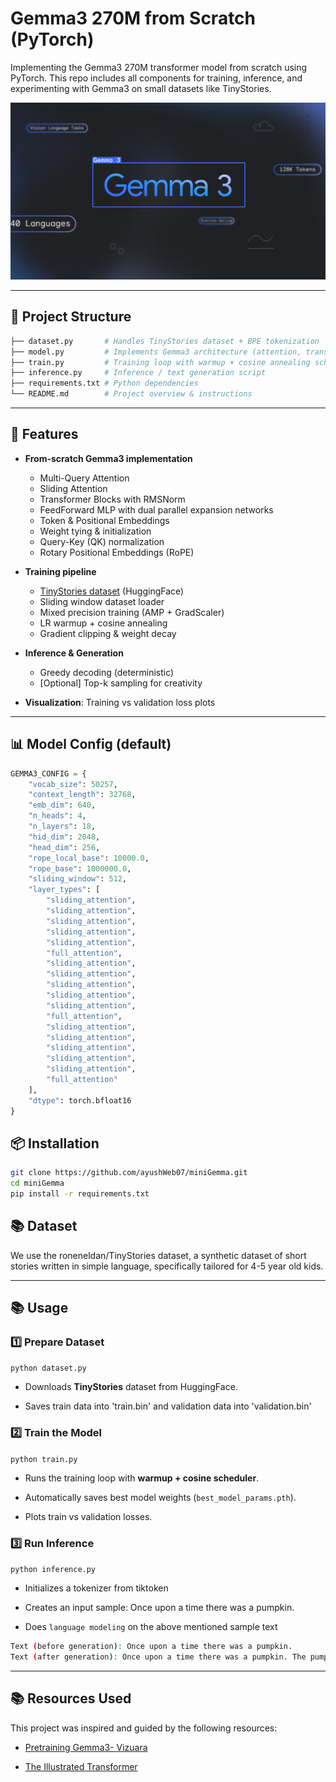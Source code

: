 # Gemma3 270M from Scratch (PyTorch)
Implementing the Gemma3 270M transformer model from scratch using PyTorch. This repo includes all components for training, inference, and experimenting with Gemma3 on small datasets like TinyStories.

![Gemma3 Model](gemma.png)


---

## 📂 Project Structure

```bash
├── dataset.py       # Handles TinyStories dataset + BPE tokenization
├── model.py         # Implements Gemma3 architecture (attention, transformer blocks, embeddings)
├── train.py         # Training loop with warmup + cosine annealing scheduler
├── inference.py     # Inference / text generation script
├── requirements.txt # Python dependencies
└── README.md        # Project overview & instructions
```


---

## 🚀 Features
- **From-scratch Gemma3 implementation**  
  - Multi-Query Attention
  - Sliding Attention
  - Transformer Blocks with RMSNorm  
  - FeedForward MLP with dual parallel expansion networks
  - Token & Positional Embeddings
  - Weight tying & initialization
  - Query-Key (QK) normalization
  - Rotary Positional Embeddings (RoPE)
  
- **Training pipeline**  
  - [TinyStories dataset](https://huggingface.co/datasets/roneneldan/TinyStories) (HuggingFace)  
  - Sliding window dataset loader  
  - Mixed precision training (AMP + GradScaler)  
  - LR warmup + cosine annealing  
  - Gradient clipping & weight decay
    
- **Inference & Generation**  
  - Greedy decoding (deterministic)  
  - [Optional] Top-k sampling for creativity
 
- **Visualization**: Training vs validation loss plots  

---

## 📊 Model Config (default)
```python
GEMMA3_CONFIG = {
    "vocab_size": 50257,
    "context_length": 32768,
    "emb_dim": 640,
    "n_heads": 4,
    "n_layers": 18,
    "hid_dim": 2048,
    "head_dim": 256,
    "rope_local_base": 10000.0,
    "rope_base": 1000000.0,
    "sliding_window": 512,
    "layer_types": [
        "sliding_attention",
        "sliding_attention",
        "sliding_attention",
        "sliding_attention",
        "sliding_attention",
        "full_attention",
        "sliding_attention",
        "sliding_attention",
        "sliding_attention",
        "sliding_attention",
        "sliding_attention",
        "full_attention",
        "sliding_attention",
        "sliding_attention",
        "sliding_attention",
        "sliding_attention",
        "sliding_attention",
        "full_attention"
    ],
    "dtype": torch.bfloat16
}

```


## 📦 Installation

```bash
git clone https://github.com/ayushWeb07/miniGemma.git
cd miniGemma
pip install -r requirements.txt
```

## 📚 Dataset

We use the roneneldan/TinyStories
 dataset, a synthetic dataset of short stories written in simple language, specifically tailored for 4-5 year old kids.

---

## 📚 Usage
### 1️⃣ Prepare Dataset

`python dataset.py`

- Downloads **TinyStories** dataset from HuggingFace.
    
- Saves train data into 'train.bin' and validation data into 'validation.bin'
    

### 2️⃣ Train the Model

`python train.py`

- Runs the training loop with **warmup + cosine scheduler**.
    
- Automatically saves best model weights (`best_model_params.pth`).
    
- Plots train vs validation losses.

### 3️⃣ Run Inference

`python inference.py`

- Initializes a tokenizer from tiktoken

- Creates an input sample: Once upon a time there was a pumpkin.

- Does `language modeling` on the above mentioned sample text

```bash
Text (before generation): Once upon a time there was a pumpkin.
Text (after generation): Once upon a time there was a pumpkin. The pumpkin loved to...
```

---

## 📚 Resources Used

This project was inspired and guided by the following resources:

- [Pretraining Gemma3- Vizuara](https://youtu.be/bLDlwcl6hbA?list=PLPTV0NXA_ZSiR4_XoR1wy-3bv6J0oZ9Zs)

- [The Illustrated Transformer](https://jalammar.github.io/illustrated-transformer/)



